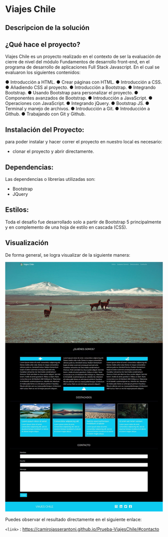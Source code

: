 # Viajes Chile 

## Descripcion de la solución

## ¿Qué hace el proyecto? 
Viajes Chile es un proyecto realizado en el contexto de ser la evaluación de cierre de nivel del módulo Fundamentos de desarrollo  front-end, en el programa de desarrollo de aplicaciones Full Stack Javascript.
En el cual se evaluaron los siguientes contenidos: 

● Introducción a HTML.
● Crear páginas con HTML.
● Introducción a CSS.
● Añadiendo CSS al proyecto.
● Introducción a Bootstrap.
● Integrando Bootstrap.
● Usando Bootstrap para personalizar el proyecto.
● Componentes avanzados de Bootstrap.
● Introducción a JavaScript.
● Operaciones con JavaScript.
● Integrando jQuery.
● Bootstrap JS.
● Terminal y manejo de archivos.
● Introducción a Git.
● Introducción a Github.
● Trabajando con Git y Github.

## Instalación del Proyecto: 

para poder instalar y hacer correr el proyecto en nuestro local es necesario: 
- clonar el proyecto y abrir directamente.

## Dependencias:

Las dependencias o librerías utilizadas son: 

- Bootstrap
- JQuery 

## Estilos:

Toda el desafío fue desarrollado solo a partir de Bootstrap 5 principalmente y en complemento de una  hoja de estilo en cascada (CSS).

## Visualización
De forma general, se logra visualizar de la siguiente manera:

![imagen general de la web ](./assets/img/image.png)


Puedes observar el resultado directamente en el siguiente enlace: 

`<link>` : https://camirojasserantoni.github.io/Prueba-ViajesChile/#contacto